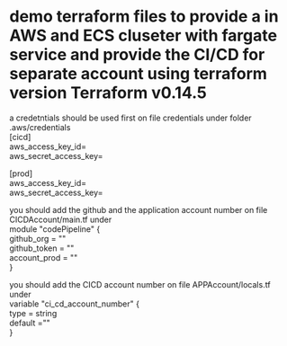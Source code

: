 # demo terraform files to provide a in AWS and ECS cluseter with fargate service and provide the CI/CD for separate account using terraform version Terraform v0.14.5

a credetntials should be used first on file credentials under folder .aws/credentials <br />
[cicd] <br />
aws_access_key_id= <br />
aws_secret_access_key= <br />

[prod] <br />
aws_access_key_id= <br />
aws_secret_access_key= <br />


you should add the github and the application account number on file CICDAccount/main.tf under  <br />
module "codePipeline" { <br />
  github_org        = "" <br />
  github_token      = "" <br />
  account_prod      = "" <br />
  }

you should add the CICD account number on file APPAccount/locals.tf under <br />
variable "ci_cd_account_number" { <br />
  type      = string <br />
  default   ="" <br />
}

